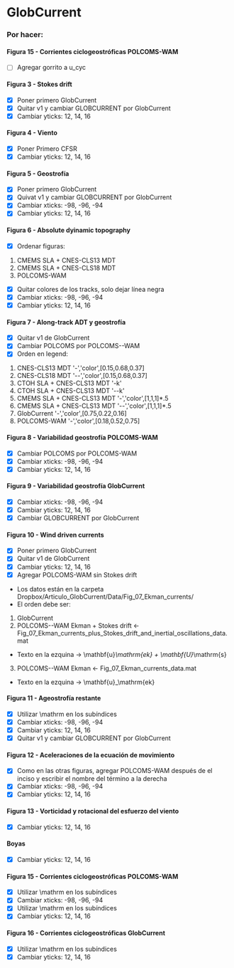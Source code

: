 # GlobCurrent

### Por hacer:

#### Figura 15 - Corrientes ciclogeostróficas POLCOMS-WAM
- [ ] Agregar gorrito a u_cyc

#### Figura 3 - Stokes drift
- [x] Poner primero GlobCurrent
- [x] Quitar v1 y cambiar GLOBCURRENT por GlobCurrent
- [x] Cambiar yticks: 12, 14, 16

#### Figura 4 - Viento
- [x] Poner Primero CFSR
- [x] Cambiar yticks: 12, 14, 16

#### Figura 5 - Geostrofía
- [x] Poner primero GlobCurrent
- [x] Quivat v1 y cambiar GLOBCURRENT por GlobCurrent
- [x] Cambiar xticks: -98, -96, -94
- [x] Cambiar yticks: 12, 14, 16

#### Figura 6 - Absolute dyinamic topography
- [x] Ordenar figuras:
1) CMEMS SLA + CNES-CLS13 MDT
2) CMEMS SLA + CNES-CLS18 MDT
3) POLCOMS-WAM
- [x] Quitar colores de los tracks, solo dejar línea negra
- [x] Cambiar xticks: -98, -96, -94
- [x] Cambiar yticks: 12, 14, 16

#### Figura 7 - Along-track ADT y geostrofía
- [x] Quitar v1 de GlobCurrent
- [x] Cambiar POLCOMS por POLCOMS--WAM
- [x] Orden en legend:
1) CNES-CLS13 MDT '-','color',[0.15,0.68,0.37]
2) CNES-CLS18 MDT '--','color',[0.15,0.68,0.37]
3) CTOH SLA + CNES-CLS13 MDT '-k'
4) CTOH SLA + CNES-CLS13 MDT '--k'
5) CMEMS SLA + CNES-CLS13 MDT '-','color',[1,1,1]*.5
6) CMEMS SLA + CNES-CLS13 MDT '--','color',[1,1,1]*.5
7) GlobCurrent '-','color',[0.75,0.22,0.16]
8) POLCOMS-WAM '-','color',[0.18,0.52,0.75]

#### Figura 8 - Variabilidad geostrofía POLCOMS-WAM
- [x] Cambiar POLCOMS por POLCOMS-WAM
- [x] Cambiar xticks: -98, -96, -94
- [x] Cambiar yticks: 12, 14, 16

#### Figura 9 - Variabilidad geostrofía GlobCurrent
- [x] Cambiar xticks: -98, -96, -94
- [x] Cambiar yticks: 12, 14, 16
- [x] Cambiar GLOBCURRENT por GlobCurrent

#### Figura 10 - Wind driven currents
- [x] Poner primero GlobCurrent
- [x] Quitar v1 de GlobCurrent
- [x] Cambiar yticks: 12, 14, 16
- [x] Agregar POLCOMS-WAM sin Stokes drift
* Los datos están en la carpeta Dropbox/Articulo_GlobCurrent/Data/Fig_07_Ekman_currents/
* El orden debe ser:
1) GlobCurrent
2) POLCOMS--WAM Ekman + Stokes drift <- Fig_07_Ekman_currents_plus_Stokes_drift_and_inertial_oscillations_data.mat
* Texto en la ezquina -> \mathbf{u}_\mathrm{ek} + \mathbf{U}_\mathrm{s}
3) POLCOMS--WAM Ekman <- Fig_07_Ekman_currents_data.mat
* Texto en la ezquina -> \mathbf{u}_\mathrm{ek}

#### Figura 11 - Ageostrofía restante
- [x] Utilizar \mathrm en los subíndices
- [x] Cambiar xticks: -98, -96, -94
- [x] Cambiar yticks: 12, 14, 16
- [x] Quitar v1 y cambiar GLOBCURRENT por GlobCurrent

#### Figura 12 - Aceleraciones de la ecuación de movimiento
- [x] Como en las otras figuras, agregar POLCOMS-WAM después de el inciso y escribir el nombre del término a la derecha
- [x] Cambiar xticks: -98, -96, -94
- [x] Cambiar yticks: 12, 14, 16

#### Figura 13 - Vorticidad y rotacional del esfuerzo del viento
- [x] Cambiar yticks: 12, 14, 16

#### Boyas
- [x] Cambiar yticks: 12, 14, 16

#### Figura 15 - Corrientes ciclogeostróficas POLCOMS-WAM
- [x] Utilizar \mathrm en los subíndices
- [x] Cambiar xticks: -98, -96, -94
- [x] Utilizar \mathrm en los subíndices
- [x] Cambiar yticks: 12, 14, 16

#### Figura 16 - Corrientes ciclogeostróficas GlobCurrent
- [x] Utilizar \mathrm en los subíndices
- [x] Cambiar yticks: 12, 14, 16
